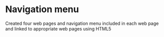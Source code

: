 # Navigation menu
Created four web pages and navigation menu included in each web page and linked to appropriate web pages using HTML5
